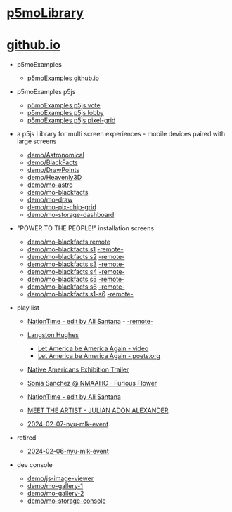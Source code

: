 # [p5moLibrary](https://github.com/molab-itp/p5moLibrary)

# [github.io](https://molab-itp.github.io/p5moLibrary/src?v=47)

- p5moExamples

  - [ p5moExamples github.io ](https://molab-itp.github.io/p5moExamples)

- p5moExamples p5js

  - [ p5moExamples p5js vote ](https://editor.p5js.org/jht9629-nyu/sketches/EEafnQwr1)
  - [ p5moExamples p5js lobby ](https://editor.p5js.org/jht9629-nyu/sketches/vP6sWN4Cu)
  - [ p5moExamples p5js pixel-grid ](https://editor.p5js.org/jht9629-nyu/sketches/CntV1JQNp)

- a p5js Library for multi screen experiences - mobile devices paired with large screens

  - [demo/Astronomical](demo/Astronomical?v=47)
  - [demo/BlackFacts](demo/BlackFacts?v=47)
  - [demo/DrawPoints](demo/DrawPoints?v=47)
  - [demo/Heavenly3D](demo/Heavenly3D?v=47)
  - [demo/mo-astro](demo/mo-astro?v=47)
  - [demo/mo-blackfacts](demo/mo-blackfacts?v=47)
  - [demo/mo-draw](demo/mo-draw?v=47)
  - [demo/mo-pix-chip-grid](demo/mo-pix-chip-grid?v=47)
  - [demo/mo-storage-dashboard](demo/mo-storage-dashboard?v=47)

- "POWER TO THE PEOPLE!" installation screens

  - [demo/mo-blackfacts remote](demo/mo-blackfacts?v=47)
  - [demo/mo-blackfacts s1](demo/mo-blackfacts?v=47&group=s1&qrcode=mo-blackfacts-qrcode-1.png) [-remote-](demo/mo-blackfacts?v=47&group=s1)
  - [demo/mo-blackfacts s2](demo/mo-blackfacts?v=47&group=s2&qrcode=mo-blackfacts-qrcode-2.png) [-remote-](demo/mo-blackfacts?v=47&group=s2)
  - [demo/mo-blackfacts s3](demo/mo-blackfacts?v=47&group=s3&qrcode=mo-blackfacts-qrcode-3.png) [-remote-](demo/mo-blackfacts?v=47&group=s3)
  - [demo/mo-blackfacts s4](demo/mo-blackfacts?v=47&group=s4&qrcode=mo-blackfacts-qrcode-4.png) [-remote-](demo/mo-blackfacts?v=47&group=s4)
  - [demo/mo-blackfacts s5](demo/mo-blackfacts?v=47&group=s5&qrcode=mo-blackfacts-qrcode-5.png) [-remote-](demo/mo-blackfacts?v=47&group=s5)
  - [demo/mo-blackfacts s6](demo/mo-blackfacts?v=47&group=s6&qrcode=mo-blackfacts-qrcode-6.png) [-remote-](demo/mo-blackfacts?v=47&group=s6)
  - [demo/mo-blackfacts s1-s6](demo/mo-blackfacts?v=47&group=s1,s2,s3,s4,s5,s6&qrcode=mo-blackfacts-qrcode-1-6.png) [-remote-](demo/mo-blackfacts?v=47&group=s1,s2,s3,s4,s5,s6)

- play list

  - [NationTime - edit by Ali Santana](demo/mo-videoplayer/?playlist=-UtKxghWlvY&title=NationTime%20-%20ELUCID%20-%20BETAMAX&qrcode=NationTime.png) - [-remote-](demo/mo-videoplayer/?playlist=-UtKxghWlvY&title=NationTime%20-%20ELUCID%20-%20BETAMAX)

  - [Langston Hughes ](demo/BlackFacts?playlist=XzI3huqpCi4)

    - [Let America be America Again - video](demo/mo-blackfacts?playlist=CFNM8GB_Yp0&title=%E2%98%85)
    - [Let America be America Again - poets.org](https://poets.org/poem/let-america-be-america-again)

  - [Native Americans Exhibition Trailer](demo/BlackFacts?playlist=hpjNGTYvpxw)

  - [Sonia Sanchez @ NMAAHC - Furious Flower](demo/mo-blackfacts?playlist=FNLp8e-cfgk&title=Sonia%20Sanchez)

  - [NationTime - edit by Ali Santana](demo/mo-videoplayer?playlist=-UtKxghWlvY&title=NationTime%20-%20ELUCID%20-%20BETAMAX&qrcode=NationTime.png)

  - [MEET THE ARTIST - JULIAN ADON ALEXANDER](demo/mo-blackfacts?playlist=wk0La_2igws&title=MEET%20THE%20ARTIST%20-%20JULIAN%20ADON%20ALEXANDE%20-%20What%20it%20is&qrcode=JULIAN.png)

  - [2024-02-07-nyu-mlk-event](demo/mo-blackfacts?playlist=lG758MniLYg&qrcode=annoucement-01.png&title=2024-02-07-nyu-mlk-event)

- retired

  - [2024-02-06-nyu-mlk-event](demo/mo-blackfacts?playlist=zbRz5xTaLYI&qrcode=annoucement-01.png&title=2024-02-06-nyu-mlk-event)
  <!-- - [Weapons of White Destruction - TJ](demo/mo-blackfacts?playlist=ob8YQPGJiHY&title=Weapons%20of%20White%20Destruction%20-%20TJ&&qrcode=TJ.png) -->

- dev console

  - [demo/js-image-viewer](demo/js-image-viewer?v=47)
  - [demo/mo-gallery-1](demo/mo-gallery-1?v=47)
  - [demo/mo-gallery-2](demo/mo-gallery-2?v=47)
  - [demo/mo-storage-console](demo/mo-storage-console?v=47)

<!--

- retired
  - [demo/mo-astro-host-0](demo/mo-astro-host-0?v=47)
  - [demo/mo-astro-host-1](demo/mo-astro-host-1?v=47)
  - [demo/mo-astro-remote-0](demo/mo-astro-remote-0?v=47)
  - [demo/mo-astro-remote-1](demo/mo-astro-remote-1?v=47)

  - [demo/mo-blackfacts-host](demo/mo-blackfacts-host?v=47)
  - [demo/mo-blackfacts-remote](demo/mo-blackfacts-remote?v=47)

# https://www.youtube.com/watch?v=hpjNGTYvpxw
# The Land Carries Our Ancestors: Contemporary Art by Native Americans Exhibition Trailer

 -->
